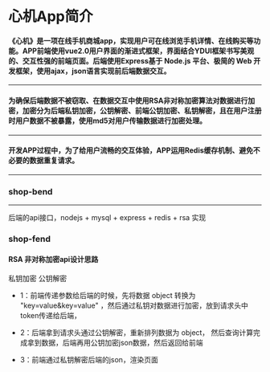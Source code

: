 # 心机App简介
####  《心机》是一项在线手机商城app，实现用户可在线浏览手机详情、在线购买等功能。APP前端使用vue2.0用户界面的渐进式框架，界面结合YDUI框架书写美观的、交互性强的前端页面。后端使用Express基于 Node.js 平台、极简的 Web 开发框架，使用ajax，json语言实现前后端数据交互。
---
####   为确保后端数据不被窃取、在数据交互中使用RSA非对称加密算法对数据进行加密，加密分为后端私钥加密，公钥解密、前端公钥加密、私钥解密，且在用户注册时用户数据不被暴露，使用md5对用户传输数据进行加密处理。
---
####   开发APP过程中，为了给用户流畅的交互体验，APP运用Redis缓存机制、避免不必要的数据重复请求。
---
### shop-bend
***
后端的api接口，nodejs + mysql + express + redis + rsa 实现

### shop-fend

#### RSA 非对称加密api设计思路
私钥加密 公钥解密

* 1：前端传递参数给后端的时候，先将数据 object 转换为 "key=value&key=value" ，然后通过私钥对数据进行加密，放到请求头中token传递给后端，

* 2：后端拿到请求头通过公钥解密，重新排列数据为 object， 然后查询计算完成拿到数据，后端再用公钥加密json数据，然后返回给前端

* 3：前端通过私钥解密后端的json，渲染页面